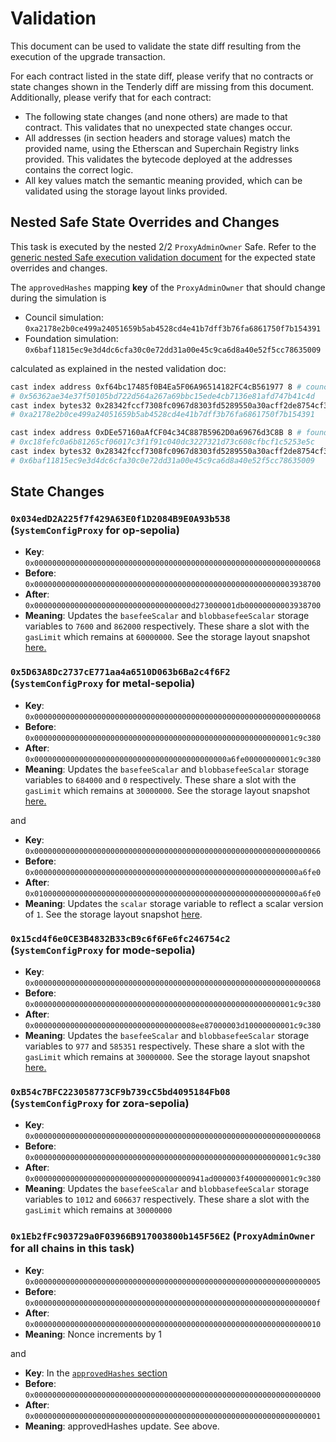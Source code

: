 # Validation

This document can be used to validate the state diff resulting from the execution of the upgrade
transaction.

For each contract listed in the state diff, please verify that no contracts or state changes shown in the Tenderly diff are missing from this document. Additionally, please verify that for each contract:

- The following state changes (and none others) are made to that contract. This validates that no unexpected state changes occur.
- All addresses (in section headers and storage values) match the provided name, using the Etherscan and Superchain Registry links provided. This validates the bytecode deployed at the addresses contains the correct logic.
- All key values match the semantic meaning provided, which can be validated using the storage layout links provided.

## Nested Safe State Overrides and Changes

This task is executed by the nested 2/2 `ProxyAdminOwner` Safe. Refer to the
[generic nested Safe execution validation document](../../../NESTED-VALIDATION.md)
for the expected state overrides and changes.

The `approvedHashes` mapping **key** of the `ProxyAdminOwner` that should change during the simulation is
- Council simulation: `0xa2178e2b0ce499a24051659b5ab4528cd4e41b7dff3b76fa6861750f7b154391`
- Foundation simulation: `0x6baf11815ec9e3d4dc6cfa30c0e72dd31a00e45c9ca6d8a40e52f5cc78635009`

calculated as explained in the nested validation doc:
```sh
cast index address 0xf64bc17485f0B4Ea5F06A96514182FC4cB561977 8 # council
# 0x56362ae34e37f50105bd722d564a267a69bbc15ede4cb7136e81afd747b41c4d
cast index bytes32 0x28342fccf7308fc0967d8303fd5289550a30acff2de8754cf384b524ebe9ca0a 0x56362ae34e37f50105bd722d564a267a69bbc15ede4cb7136e81afd747b41c4d
# 0xa2178e2b0ce499a24051659b5ab4528cd4e41b7dff3b76fa6861750f7b154391
```

```sh
cast index address 0xDEe57160aAfCF04c34C887B5962D0a69676d3C8B 8 # foundation
# 0xc18fefc0a6b81265cf06017c3f1f91c040dc3227321d73c608cfbcf1c5253e5c
cast index bytes32 0x28342fccf7308fc0967d8303fd5289550a30acff2de8754cf384b524ebe9ca0a 0xc18fefc0a6b81265cf06017c3f1f91c040dc3227321d73c608cfbcf1c5253e5c
# 0x6baf11815ec9e3d4dc6cfa30c0e72dd31a00e45c9ca6d8a40e52f5cc78635009
```

## State Changes

### `0x034edD2A225f7f429A63E0f1D2084B9E0A93b538` (`SystemConfigProxy` for op-sepolia)

* **Key**: `0x0000000000000000000000000000000000000000000000000000000000000068`
* **Before**: `0x0000000000000000000000000000000000000000000000000000000003938700`
* **After**: `0x00000000000000000000000000000000000d273000001db00000000003938700`
* **Meaning**: Updates the `basefeeScalar` and `blobbasefeeScalar` storage variables to `7600` and `862000` respectively. These share a slot with the `gasLimit` which remains at `60000000`. See the storage layout snapshot [here.](https://github.com/ethereum-optimism/optimism/blob/2073f4059bd806af3e8b76b820aa3fa0b42016d0/packages/contracts-bedrock/snapshots/storageLayout/SystemConfig.json#L58-L78)

### `0x5D63A8Dc2737cE771aa4a6510D063b6Ba2c4f6F2` (`SystemConfigProxy` for metal-sepolia)

* **Key**: `0x0000000000000000000000000000000000000000000000000000000000000068`
* **Before**: `0x0000000000000000000000000000000000000000000000000000000001c9c380`
* **After**: `0x0000000000000000000000000000000000000000000a6fe00000000001c9c380`
* **Meaning**: Updates the `basefeeScalar` and `blobbasefeeScalar` storage variables to `684000` and `0` respectively. These share a slot with the `gasLimit` which remains at `30000000`. See the storage layout snapshot [here.](https://github.com/ethereum-optimism/optimism/blob/2073f4059bd806af3e8b76b820aa3fa0b42016d0/packages/contracts-bedrock/snapshots/storageLayout/SystemConfig.json#L58-L78)

and 

* **Key**: `0x0000000000000000000000000000000000000000000000000000000000000066`
* **Before**: `0x00000000000000000000000000000000000000000000000000000000000a6fe0`
* **After**: `0x01000000000000000000000000000000000000000000000000000000000a6fe0`
* **Meaning**: Updates the `scalar` storage variable to reflect a scalar version of `1`. See the storage layout snapshot [here](https://github.com/ethereum-optimism/optimism/blob/op-contracts/v1.8.0/packages/contracts-bedrock/snapshots/storageLayout/SystemConfig.json#L44-L50).

### `0x15cd4f6e0CE3B4832B33cB9c6f6Fe6fc246754c2` (`SystemConfigProxy` for mode-sepolia)

* **Key**: `0x0000000000000000000000000000000000000000000000000000000000000068`
* **Before**: `0x0000000000000000000000000000000000000000000000000000000001c9c380`
* **After**: `0x000000000000000000000000000000000008ee87000003d10000000001c9c380`
* **Meaning**: Updates the `basefeeScalar` and `blobbasefeeScalar` storage variables to `977` and `585351` respectively. These share a slot with the `gasLimit` which remains at `30000000`. See the storage layout snapshot [here.](https://github.com/ethereum-optimism/optimism/blob/2073f4059bd806af3e8b76b820aa3fa0b42016d0/packages/contracts-bedrock/snapshots/storageLayout/SystemConfig.json#L58-L78)

### `0xB54c7BFC223058773CF9b739cC5bd4095184Fb08` (`SystemConfigProxy` for zora-sepolia)

* **Key**: `0x0000000000000000000000000000000000000000000000000000000000000068`
* **Before**: `0x0000000000000000000000000000000000000000000000000000000001c9c380`
* **After**: `0x00000000000000000000000000000000000941ad000003f40000000001c9c380`
* **Meaning**: Updates the `basefeeScalar` and `blobbasefeeScalar` storage variables to `1012` and `606637` respectively. These share a slot with the `gasLimit` which remains at `30000000`


### `0x1Eb2fFc903729a0F03966B917003800b145F56E2` (`ProxyAdminOwner` for all chains in this task)

* **Key**: `0x0000000000000000000000000000000000000000000000000000000000000005`
* **Before**: `0x000000000000000000000000000000000000000000000000000000000000000f`
* **After**: `0x0000000000000000000000000000000000000000000000000000000000000010`
* **Meaning**: Nonce increments by 1

and

* **Key**: In the [`approvedHashes` section](#nested-safe-state-overrides-and-changes)
* **Before**: `0x0000000000000000000000000000000000000000000000000000000000000000`
* **After**: `0x0000000000000000000000000000000000000000000000000000000000000001`
* **Meaning**: approvedHashes update. See above.


